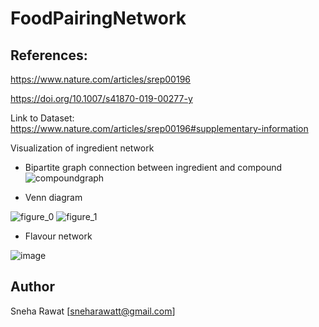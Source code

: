 # FoodPairingNetwork
## References:
https://www.nature.com/articles/srep00196

https://doi.org/10.1007/s41870-019-00277-y

Link to Dataset: https://www.nature.com/articles/srep00196#supplementary-information

Visualization of ingredient network
* Bipartite graph connection between ingredient and compound
![compoundgraph](https://user-images.githubusercontent.com/14850120/56093063-acb97a80-5ee1-11e9-933c-1156a81d4655.png)

* Venn diagram

![figure_0](https://user-images.githubusercontent.com/14850120/56093061-a925f380-5ee1-11e9-9bac-cff8a7672da4.png)
![figure_1](https://user-images.githubusercontent.com/14850120/56093062-aa572080-5ee1-11e9-8c55-2fef05c10137.png)
 
* Flavour network

![image](https://user-images.githubusercontent.com/14850120/56093068-c22ea480-5ee1-11e9-9711-e4cbc2f70b89.png)

## Author
Sneha Rawat [sneharawatt@gmail.com]
